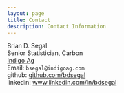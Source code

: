 ```yaml
---
layout: page
title: Contact
description: Contact Information
---
```


<div class="container">
    <div class="row-fluid">
        <div class="span5">
            Brian D. Segal<br/>
            Senior Statistician, Carbon<br/>
            <a href="http://www.indigoag.com"> Indigo Ag</a><br/>
            Email: <code>bsegal@indigoag.com</code><br/>
            github: <a href="https://github.com/bdsegal">github.com/bdsegal</a><br/>
            linkedin: <a href="https://www.linkedin.com/in/bdsegal">www.linkedin.com/in/bdsegal</a>
        </div>
    </div>
</div>
